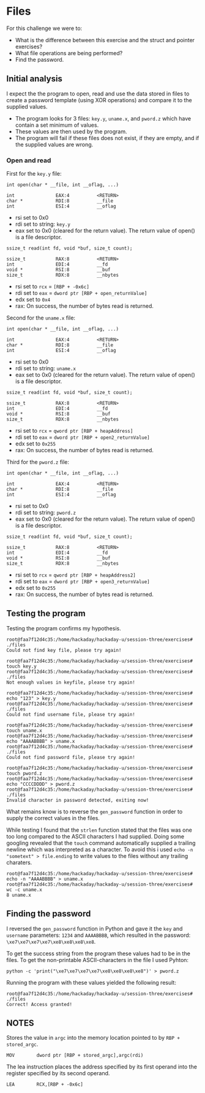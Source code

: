 # Files
For this challenge we were to:
- What is the difference between this exercise and the struct and pointer exercises?
- What file operations are being performed?
- Find the password.

## Initial analysis
I expect the the program to open, read and use the data stored in files to create a password template (using XOR operations) and compare it to the supplied values. 
- The program looks for 3 files: `key.y`, `uname.x`, and `pword.z` which have contain a set minimum of values. 
- These values are then used by the program.
- The program will fail if these files does not exist, if they are empty, and if the supplied values are wrong. 

### Open and read
First for the `key.y` file:
```
int open(char * __file, int __oflag, ...)

int               EAX:4          <RETURN>
char *            RDI:8          __file
int               ESI:4          __oflag
```
- rsi set to 0x0
- rdi set to string: `key.y`
- eax set to 0x0 (cleared for the return value). The return value of open() is a file descriptor.

```
ssize_t read(int fd, void *buf, size_t count);

ssize_t           RAX:8          <RETURN>
int               EDI:4          __fd
void *            RSI:8          __buf
size_t            RDX:8          __nbytes
```
- rsi set to `rcx` = `[RBP + -0x6c]`
- rdi set to `eax` = `dword ptr [RBP + open_returnValue]`
- edx set to `0x4`
- rax: On success, the number of bytes read is returned.

Second for the `uname.x` file:
```
int open(char * __file, int __oflag, ...)

int               EAX:4          <RETURN>
char *            RDI:8          __file
int               ESI:4          __oflag
```
- rsi set to 0x0
- rdi set to string: `uname.x`
- eax set to 0x0 (cleared for the return value). The return value of open() is a file descriptor.

```
ssize_t read(int fd, void *buf, size_t count);

ssize_t           RAX:8          <RETURN>
int               EDI:4          __fd
void *            RSI:8          __buf
size_t            RDX:8          __nbytes
```
- rsi set to `rcx` = `qword ptr [RBP + heapAddress]`
- rdi set to `eax` = `dword ptr [RBP + open2_returnValue]`
- edx set to `0x255`
- rax: On success, the number of bytes read is returned.

Third for the `pword.z` file:
```
int open(char * __file, int __oflag, ...)

int               EAX:4          <RETURN>
char *            RDI:8          __file
int               ESI:4          __oflag
```
- rsi set to 0x0
- rdi set to string: `pword.z`
- eax set to 0x0 (cleared for the return value). The return value of open() is a file descriptor.

```
ssize_t read(int fd, void *buf, size_t count);

ssize_t           RAX:8          <RETURN>
int               EDI:4          __fd
void *            RSI:8          __buf
size_t            RDX:8          __nbytes
```
- rsi set to `rcx` = `qword ptr [RBP + heapAddress2]`
- rdi set to `eax` = `dword ptr [RBP + open3_returnValue]`
- edx set to `0x255`
- rax: On success, the number of bytes read is returned.

## Testing the program
Testing the program confirms my hypothesis.
```
root@faa7f12d4c35:/home/hackaday/hackaday-u/session-three/exercises# ./files 
Could not find key file, please try again!

root@faa7f12d4c35:/home/hackaday/hackaday-u/session-three/exercises# touch key.y
root@faa7f12d4c35:/home/hackaday/hackaday-u/session-three/exercises# ./files 
Not enough values in keyfile, please try again!

root@faa7f12d4c35:/home/hackaday/hackaday-u/session-three/exercises# echo "123" > key.y 
root@faa7f12d4c35:/home/hackaday/hackaday-u/session-three/exercises# ./files 
Could not find username file, please try again!

root@faa7f12d4c35:/home/hackaday/hackaday-u/session-three/exercises# touch uname.x
root@faa7f12d4c35:/home/hackaday/hackaday-u/session-three/exercises# echo "AAAABBBB" > uname.x 
root@faa7f12d4c35:/home/hackaday/hackaday-u/session-three/exercises# ./files 
Could not find password file, please try again!

root@faa7f12d4c35:/home/hackaday/hackaday-u/session-three/exercises# touch pword.z 
root@faa7f12d4c35:/home/hackaday/hackaday-u/session-three/exercises# echo "CCCCDDDD" > pword.z 
root@faa7f12d4c35:/home/hackaday/hackaday-u/session-three/exercises# ./files 
Invalid character in password detected, exiting now!
```
What remains know is to reverse the `gen_password` function in order to supply the correct values in the files.

While testing I found that the `strlen` function stated that the files was one too long compared to the ASCII characters I had supplied. Doing some googling revealed that the `touch` command automatically supplied a trailing newline which was interpreted as a character. To avoid this i used `echo -n "sometext" > file.ending` to write values to the files without any trailing charaters. 
```
root@faa7f12d4c35:/home/hackaday/hackaday-u/session-three/exercises# echo -n "AAAABBBB" > uname.x  
root@faa7f12d4c35:/home/hackaday/hackaday-u/session-three/exercises# wc -c uname.x 
8 uname.x
```

## Finding the password
I reversed the `gen_password` function in Python and gave it the `key` and `username` parameters: `1234` and `AAAABBBB`, which resulted in the password: `\xe7\xe7\xe7\xe7\xe8\xe8\xe8\xe8`.

To get the success string from the program these values had to be in the files. To get the non-printable ASCII-characters in the file I used Pyhton:
```
python -c 'print("\xe7\xe7\xe7\xe7\xe8\xe8\xe8\xe8")' > pword.z 
```

Running the program with these values yielded the following result:
```
root@faa7f12d4c35:/home/hackaday/hackaday-u/session-three/exercises# ./files 
Correct! Access granted!
```

## NOTES
Stores the value in `argc` into the memory location pointed to by `RBP + stored_argc`.
```
MOV        dword ptr [RBP + stored_argc],argc(rdi)
```
The lea instruction places the address specified by its first operand into the register specified by its second operand.
```
LEA        RCX,[RBP + -0x6c]
```
